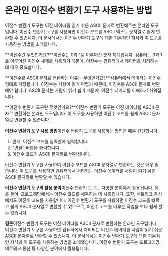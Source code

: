 온라인 이진수 변환기 도구 사용하는 방법
======================

이진수 변환기 도구는 이진 데이터를 읽기 쉬운 ASCII 문자로 변환해주는 온라인 도구입니다. 이진수 변환기 도구를 사용하면 이진수 코드를 ASCII 텍스트 문자열로 쉽게 변환할 수 있습니다. 이 문서에서는 이진수 변환기 도구에 대한 기본적인 지식과 이 도구를 사용하는 방법을 소개합니다.

**이진수란 무엇인가요?**이진수는 0과 1로 이루어진 숫자 체계입니다. 컴퓨터는 0과 1로 이루어진 이진수 체계를 사용하기 때문에, 이진수는 컴퓨터에서 데이터를 처리하는 데 매우 중요합니다.

**이진수를 ASCII 문자로 변환하는 이유는 무엇인가요?**컴퓨터에서 데이터는 이진수 형태로 저장됩니다. 이진수는 사람이 읽기 어렵기 때문에, 이진수를 ASCII 문자로 변환해야 합니다. ASCII 문자는 사람이 읽기 쉽기 때문에, 이진수 데이터를 이해하기 쉬워집니다.

**이진수 변환기 도구란 무엇인가요?**이진수 변환기 도구는 이진 데이터를 ASCII 문자로 변환하는 온라인 도구입니다. 이 도구를 사용하면 이진수 코드를 쉽게 ASCII 문자열로 변환할 수 있습니다.

**이진수 변환기 도구 사용 방법**이진수 변환기 도구를 사용하는 방법은 매우 간단합니다.

1. 먼저, 이진수 코드를 입력란에 입력합니다.
2. "변환" 버튼을 클릭합니다.
3. 이진수 코드가 ASCII 문자열로 변환됩니다.

이진수 변환기 도구를 사용하여 이진수 코드를 ASCII 문자열로 변환하는 것은 매우 쉽습니다. 이 도구를 사용하면 컴퓨터에서 처리되는 이진수 데이터를 사람이 읽기 쉬운 ASCII 문자열로 변환할 수 있습니다.

**이진수 변환기 도구의 활용 분야**이진수 변환기 도구는 다양한 분야에서 활용됩니다. 예를 들어, 프로그래밍에서는 이진수 코드를 해독하는 데 사용됩니다. 또한, 네트워크 통신에서도 이진수 코드를 사용합니다. 이진수 변환기 도구를 사용하면 이진수 코드를 빠르고 쉽게 ASCII 문자열로 변환할 수 있으므로, 이진수 코드를 다루는 작업을 보다 쉽게 할 수 있습니다.

**결론**이진수 변환기 도구는 이진 데이터를 ASCII 문자로 변환하는 온라인 도구입니다. 이진수 변환기 도구를 사용하면 컴퓨터에서 처리되는 이진수 데이터를 사람이 읽기 쉬운 ASCII 문자열로 변환할 수 있습니다. 이 문서에서는 이진수 변환기 도구에 대한 기본적인 지식과 이 도구를 사용하는 방법을 소개했습니다. 이진수 변환기 도구는 프로그래밍, 네트워크 통신 등 다양한 분야에서 활용됩니다.